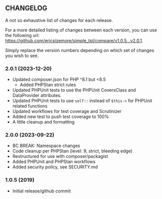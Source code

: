 ## CHANGELOG
A not so exhaustive list of changes for each release.

For a more detailed listing of changes between each version, 
you can use the following url: https://github.com/ericsizemore/simple_tpl/compare/v1.0.5...v2.0.1. 

Simply replace the version numbers depending on which set of changes you wish to see.

### 2.0.1 (2023-12-20)
  * Updated composer.json for PHP ^8.1 but <8.5
    * Added PHPStan strict rules
  * Updated PHPUnit tests to use the PHPUnit CoversClass and DataProvider attributes.
  * Updated PHPUnit tests to use `self::` instead of `$this->` for PHPUnit related functions
  * Updated workflows for test coverage and Scrutinizer
  * Added new test to push test coverage to 100%
  * A little cleanup and formatting

### 2.0.0 (2023-09-22)
  * BC BREAK: Namespace changes
  * Code cleanup per PHPStan (level: 9, strict, bleeding edge)
  * Restructured for use with composer/packagist
  * Added PHPUnit and PHPStan workflows
  * Added security policy, see SECURITY.md

### 1.0.5 (2019)

  * Initial release/github commit
